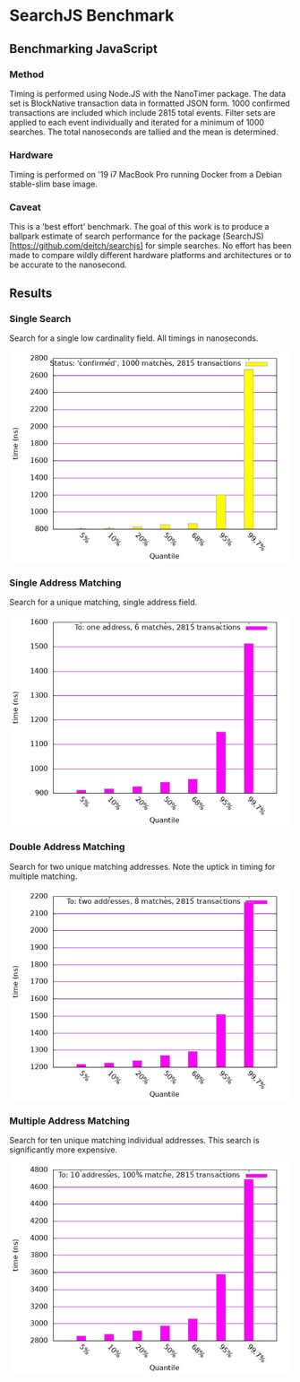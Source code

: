 # SearchJS Benchmark

## Benchmarking JavaScript

### Method

Timing is performed using Node.JS with the NanoTimer package.   The data set is BlockNative transaction data in formatted JSON form.   1000 confirmed transactions are included which include 2815 total events.  Filter sets are applied to each event individually and iterated for a minimum of 1000 searches. The total nanoseconds are tallied and the mean is determined.

### Hardware

Timing is performed on '19 i7 MacBook Pro running Docker from a Debian stable-slim base image.


### Caveat 

This is a 'best effort' benchmark.   The goal of this work is to produce a ballpark estimate of search performance for the package (SearchJS)[https://github.com/deitch/searchjs] for simple searches.   No effort has been made to compare wildly different hardware platforms and architectures or to be accurate to the nanosecond.

## Results

### Single Search

Search for a single low cardinality field.  All timings in nanoseconds.

![865 ns](plot/output/singledist.jpg)

### Single Address Matching

Search for a unique matching, single address field.

![957 ns](plot/output/lowcardinalitymatch.jpg)

### Double Address Matching

Search for two unique matching addresses.  Note the uptick in timing for multiple matching.   

![1977 ns](plot/output/lowcardinalitymatch2.jpg)

### Multiple Address Matching

Search for ten unique matching individual addresses.   This search is significantly more expensive.

![3060 ns](plot/output/lowcardinalitymatch10.jpg)
